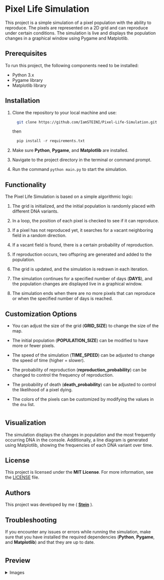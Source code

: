 # Pixel Life Simulation

This project is a simple simulation of a pixel population with the ability to reproduce. The pixels are represented on a 2D grid and can reproduce under certain conditions. The simulation is live and displays the population changes in a graphical window using Pygame and Matplotlib.

## Prerequisites

To run this project, the following components need to be installed:

- Python 3.x
- Pygame library
- Matplotlib library

## Installation

1. Clone the repository to your local machine and use:
    ```bash
      git clone https://github.com/IamSTEINI/Pixel-Life-Simulation.git
    ```
    then
    ```python
      pip install -r requirements.txt
    ```

2. Make sure **Python**, **Pygame**, and **Matplotlib** are installed.

3. Navigate to the project directory in the terminal or command prompt.

4. Run the command `python main.py` to start the simulation.

## Functionality

The Pixel Life Simulation is based on a simple algorithmic logic:

1. The grid is initialized, and the initial population is randomly placed with different DNA variants.

2. In a loop, the position of each pixel is checked to see if it can reproduce.

3. If a pixel has not reproduced yet, it searches for a vacant neighboring field in a random direction.

4. If a vacant field is found, there is a certain probability of reproduction.

5. If reproduction occurs, two offspring are generated and added to the population.

6. The grid is updated, and the simulation is redrawn in each iteration.

7. The simulation continues for a specified number of days (**DAYS**), and the population changes are displayed live in a graphical window.

8. The simulation ends when there are no more pixels that can reproduce or when the specified number of days is reached.

## Customization Options

- You can adjust the size of the grid (**GRID_SIZE**) to change the size of the map.

- The initial population (**POPULATION_SIZE**) can be modified to have more or fewer pixels.

- The speed of the simulation (**TIME_SPEED**) can be adjusted to change the speed of time (higher = slower).

- The probability of reproduction (**reproduction_probability**) can be changed to control the frequency of reproduction.

- The probability of death (**death_probability**) can be adjusted to control the likelihood of a pixel dying.

- The colors of the pixels can be customized by modifying the values in the `dna` list.
#
## Visualization

The simulation displays the changes in population and the most frequently occurring DNA in the console. Additionally, a line diagram is generated using Matplotlib, showing the frequencies of each DNA variant over time.

## License

This project is licensed under the **MIT License**. For more information, see the [LICENSE](LICENSE) file.

## Authors

This project was developed by me ( <a href="https://github.com/IamSTEINI/">**Stein**</a> ).

## Troubleshooting

If you encounter any issues or errors while running the simulation, make sure that you have installed the required dependencies (**Python**, **Pygame**, and **Matplotlib**) and that they are up to date.

#



## Preview
<details>
  <summary>Images</summary>

  ![Simulation Image 1](simulation_1.png)
  - Life


  ![Simulation Image 2](simulation_2.png)
  - End result


  ![Simulation Image 3](simulation_3.png)
  - Output
</details>